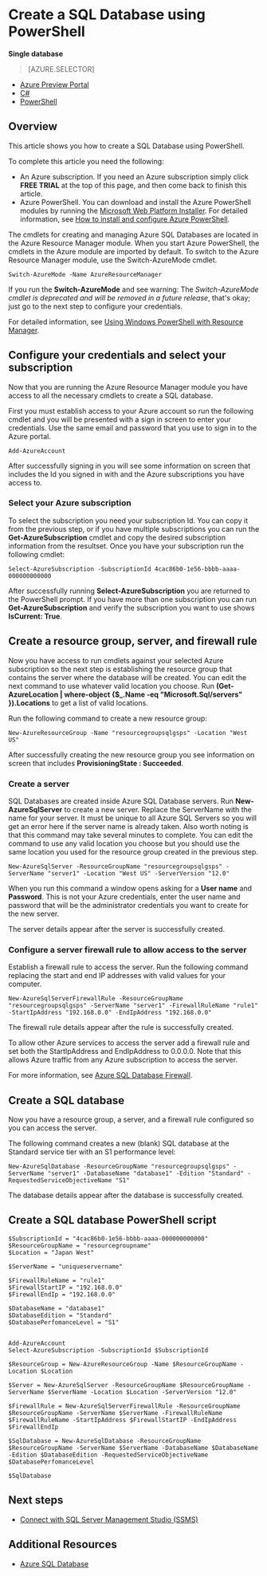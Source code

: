 <properties 
    pageTitle="Create an Azure SQL Database using PowerShell" 
    description="Create an Azure SQL Database using PowerShell" 
    services="sql-database" 
    documentationCenter="" 
    authors="stevestein" 
    manager="jeffreyg" 
    editor=""/>

<tags
    ms.service="sql-database"
    ms.date="09/01/2015"
    wacn.date=""/>

# Create a SQL Database using PowerShell

**Single database**

> [AZURE.SELECTOR]
- [Azure Preview Portal](/documentation/articles/sql-database-get-started)
- [C#](/documentation/articles/sql-database-get-started-csharp)
- [PowerShell](/documentation/articles/sql-database-get-started-powershell)


## Overview

This article shows you how to create a SQL Database using PowerShell.


To complete this article you need the following:

- An Azure subscription. If you need an Azure subscription simply click **FREE TRIAL** at the top of this page, and then come back to finish this article.
- Azure PowerShell. You can download and install the Azure PowerShell modules by running the [Microsoft Web Platform Installer](http://go.microsoft.com/fwlink/p/?linkid=320376&clcid=0x409). For detailed information, see [How to install and configure Azure PowerShell](/documentation/articles/powershell-install-configure).

The cmdlets for creating and managing Azure SQL Databases are located in the Azure Resource Manager module. When you start Azure PowerShell, the cmdlets in the Azure module are imported by default. To switch to the Azure Resource Manager module, use the Switch-AzureMode cmdlet.

	Switch-AzureMode -Name AzureResourceManager

If you run the **Switch-AzureMode** and see warning: The *Switch-AzureMode cmdlet is deprecated and will be removed in a future release*, that's okay; just go to the next step to configure your credentials.

For detailed information, see [Using Windows PowerShell with Resource Manager](/documentation/articles/powershell-azure-resource-manager).


## Configure your credentials and select your subscription

Now that you are running the Azure Resource Manager module you have access to all the necessary cmdlets to create a SQL database. 

First you must establish access to your Azure account so run the following cmdlet and you will be presented with a sign in screen to enter your credentials. Use the same email and password that you use to sign in to the Azure portal.

	Add-AzureAccount

After successfully signing in you will see some information on screen that includes the Id you signed in with and the Azure subscriptions you have access to.


### Select your Azure subscription

To select the subscription you need your subscription Id. You can copy it from the previous step, or if you have multiple subscriptions you can run the **Get-AzureSubscription** cmdlet and copy the desired subscription information from the resultset. Once you have your subscription run the following cmdlet:

	Select-AzureSubscription -SubscriptionId 4cac86b0-1e56-bbbb-aaaa-000000000000

After successfully running **Select-AzureSubscription** you are returned to the PowerShell prompt. If you have more than one subscription you can run **Get-AzureSubscription** and verify the subscription you want to use shows **IsCurrent: True**.

## Create a resource group, server, and firewall rule

Now you have access to run cmdlets against your selected Azure subscription so the next step is establishing the resource group that contains the server where the database will be created. You can edit the next command to use whatever valid location you choose. Run **(Get-AzureLocation | where-object {$_.Name -eq "Microsoft.Sql/servers" }).Locations** to get a list of valid locations.

Run the following command to create a new resource group:

	New-AzureResourceGroup -Name "resourcegroupsqlgsps" -Location "West US"

After successfully creating the new resource group you see information on screen that includes **ProvisioningState : Succeeded**.


### Create a server 

SQL Databases are created inside Azure SQL Database servers. Run **New-AzureSqlServer** to create a new server. Replace the ServerName with the name for your server. It must be unique to all Azure SQL Servers so you will get an error here if the server name is already taken. Also worth noting is that this command may take several minutes to complete. You can edit the command to use any valid location you choose but you should use the same location you used for the resource group created in the previous step.

	New-AzureSqlServer -ResourceGroupName "resourcegroupsqlgsps" -ServerName "server1" -Location "West US" -ServerVersion "12.0"

When you run this command a window opens asking for a **User name** and **Password**. This is  not your Azure credentials, enter the user name and password that will be the administrator credentials you want to create for the new server.

The server details appear after the server is successfully created.

### Configure a server firewall rule to allow access to the server

Establish a firewall rule to access the server. Run the following command replacing the start and end IP addresses with valid values for your computer.

	New-AzureSqlServerFirewallRule -ResourceGroupName "resourcegroupsqlgsps" -ServerName "server1" -FirewallRuleName "rule1" -StartIpAddress "192.168.0.0" -EndIpAddress "192.168.0.0"

The firewall rule details appear after the rule is successfully created.

To allow other Azure services to access the server add a firewall rule and set both the StartIpAddress and EndIpAddress to 0.0.0.0. Note that this allows Azure traffic from any Azure subscription to access the server.

For more information, see [Azure SQL Database Firewall](https://msdn.microsoft.com/library/azure/ee621782.aspx).


## Create a SQL database

Now you have a resource group, a server, and a firewall rule configured so you can access the server.

The following command creates a new (blank) SQL database at the Standard service tier with an S1 performance level:


	New-AzureSqlDatabase -ResourceGroupName "resourcegroupsqlgsps" -ServerName "server1" -DatabaseName "database1" -Edition "Standard" -RequestedServiceObjectiveName "S1"


The database details appear after the database is successfully created.

## Create a SQL database PowerShell script

    $SubscriptionId = "4cac86b0-1e56-bbbb-aaaa-000000000000"
    $ResourceGroupName = "resourcegroupname"
    $Location = "Japan West"
    
    $ServerName = "uniqueservername"
    
    $FirewallRuleName = "rule1"
    $FirewallStartIP = "192.168.0.0"
    $FirewallEndIp = "192.168.0.0"
    
    $DatabaseName = "database1"
    $DatabaseEdition = "Standard"
    $DatabasePerfomanceLevel = "S1"
    
    
    Add-AzureAccount
    Select-AzureSubscription -SubscriptionId $SubscriptionId
    
    $ResourceGroup = New-AzureResourceGroup -Name $ResourceGroupName -Location $Location
    
    $Server = New-AzureSqlServer -ResourceGroupName $ResourceGroupName -ServerName $ServerName -Location $Location -ServerVersion "12.0"
    
    $FirewallRule = New-AzureSqlServerFirewallRule -ResourceGroupName $ResourceGroupName -ServerName $ServerName -FirewallRuleName $FirewallRuleName -StartIpAddress $FirewallStartIP -EndIpAddress $FirewallEndIp
    
    $SqlDatabase = New-AzureSqlDatabase -ResourceGroupName $ResourceGroupName -ServerName $ServerName -DatabaseName $DatabaseName -Edition $DatabaseEdition -RequestedServiceObjectiveName $DatabasePerfomanceLevel
    
    $SqlDatabase
    


## Next steps

- [Connect with SQL Server Management Studio (SSMS)](/documentation/articles/sql-database-connect-to-database)


## Additional Resources

- [Azure SQL Database](https://azure.microsoft.com/documentation/services/sql-database/)